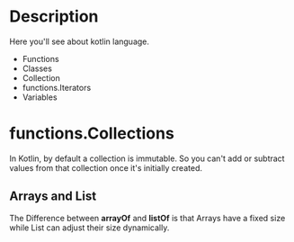 # Description

Here you'll see about kotlin language.

- Functions
- Classes
- Collection
- functions.Iterators
- Variables

# functions.Collections

In Kotlin, by default a collection is immutable. So you can't add or subtract values from
that collection once it's initially created.

## Arrays and List

The Difference between **arrayOf** and **listOf** is that Arrays have a fixed size while
List can adjust their size dynamically.


